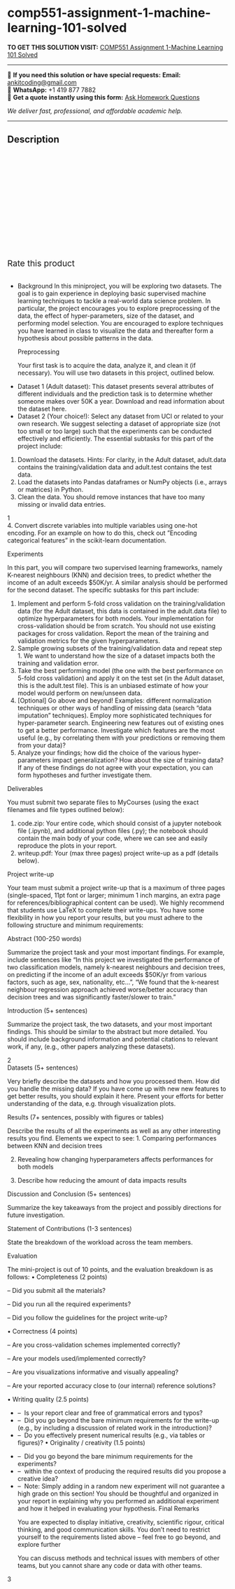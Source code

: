 # comp551-assignment-1-machine-learning-101-solved
**TO GET THIS SOLUTION VISIT:** [COMP551 Assignment 1-Machine Learning 101 Solved](https://www.ankitcodinghub.com/product/comp551-assignment-1-machine-learning-101-solved/)


---

📩 **If you need this solution or have special requests:** **Email:** ankitcoding@gmail.com  
📱 **WhatsApp:** +1 419 877 7882  
📄 **Get a quote instantly using this form:** [Ask Homework Questions](https://www.ankitcodinghub.com/services/ask-homework-questions/)

*We deliver fast, professional, and affordable academic help.*

---

<h2>Description</h2>



<div class="kk-star-ratings kksr-auto kksr-align-center kksr-valign-top" data-payload="{&quot;align&quot;:&quot;center&quot;,&quot;id&quot;:&quot;96423&quot;,&quot;slug&quot;:&quot;default&quot;,&quot;valign&quot;:&quot;top&quot;,&quot;ignore&quot;:&quot;&quot;,&quot;reference&quot;:&quot;auto&quot;,&quot;class&quot;:&quot;&quot;,&quot;count&quot;:&quot;0&quot;,&quot;legendonly&quot;:&quot;&quot;,&quot;readonly&quot;:&quot;&quot;,&quot;score&quot;:&quot;0&quot;,&quot;starsonly&quot;:&quot;&quot;,&quot;best&quot;:&quot;5&quot;,&quot;gap&quot;:&quot;4&quot;,&quot;greet&quot;:&quot;Rate this product&quot;,&quot;legend&quot;:&quot;0\/5 - (0 votes)&quot;,&quot;size&quot;:&quot;24&quot;,&quot;title&quot;:&quot;COMP551 Assignment 1-Machine Learning 101 Solved&quot;,&quot;width&quot;:&quot;0&quot;,&quot;_legend&quot;:&quot;{score}\/{best} - ({count} {votes})&quot;,&quot;font_factor&quot;:&quot;1.25&quot;}">

<div class="kksr-stars">

<div class="kksr-stars-inactive">
            <div class="kksr-star" data-star="1" style="padding-right: 4px">


<div class="kksr-icon" style="width: 24px; height: 24px;"></div>
        </div>
            <div class="kksr-star" data-star="2" style="padding-right: 4px">


<div class="kksr-icon" style="width: 24px; height: 24px;"></div>
        </div>
            <div class="kksr-star" data-star="3" style="padding-right: 4px">


<div class="kksr-icon" style="width: 24px; height: 24px;"></div>
        </div>
            <div class="kksr-star" data-star="4" style="padding-right: 4px">


<div class="kksr-icon" style="width: 24px; height: 24px;"></div>
        </div>
            <div class="kksr-star" data-star="5" style="padding-right: 4px">


<div class="kksr-icon" style="width: 24px; height: 24px;"></div>
        </div>
    </div>

<div class="kksr-stars-active" style="width: 0px;">
            <div class="kksr-star" style="padding-right: 4px">


<div class="kksr-icon" style="width: 24px; height: 24px;"></div>
        </div>
            <div class="kksr-star" style="padding-right: 4px">


<div class="kksr-icon" style="width: 24px; height: 24px;"></div>
        </div>
            <div class="kksr-star" style="padding-right: 4px">


<div class="kksr-icon" style="width: 24px; height: 24px;"></div>
        </div>
            <div class="kksr-star" style="padding-right: 4px">


<div class="kksr-icon" style="width: 24px; height: 24px;"></div>
        </div>
            <div class="kksr-star" style="padding-right: 4px">


<div class="kksr-icon" style="width: 24px; height: 24px;"></div>
        </div>
    </div>
</div>


<div class="kksr-legend" style="font-size: 19.2px;">
            <span class="kksr-muted">Rate this product</span>
    </div>
    </div>
<div class="page" title="Page 1">
<div class="layoutArea">
<div class="column">
&nbsp;

<ul>
<li>Background
In this miniproject, you will be exploring two datasets. The goal is to gain experience in deploying basic supervised machine learning techniques to tackle a real-world data science problem. In particular, the project encourages you to explore preprocessing of the data, the effect of hyper-parameters, size of the dataset, and performing model selection. You are encouraged to explore techniques you have learned in class to visualize the data and thereafter form a hypothesis about possible patterns in the data.

Preprocessing

Your first task is to acquire the data, analyze it, and clean it (if necessary). You will use two datasets in this project, outlined below.
</li>
</ul>
<ul>
<li>Dataset 1 (Adult dataset): This dataset presents several attributes of different individuals and the prediction task is to determine whether someone makes over 50K a year. Download and read information about the dataset here.</li>
<li>Dataset 2 (Your choice!): Select any dataset from UCI or related to your own research. We suggest selecting a dataset of appropriate size (not too small or too large) such that the experiments can be conducted effectively and efficiently.
The essential subtasks for this part of the project include:
</li>
</ul>
<ol>
<li>Download the datasets. Hints: For clarity, in the Adult dataset, adult.data contains the training/validation data
and adult.test contains the test data.
</li>
<li>Load the datasets into Pandas dataframes or NumPy objects (i.e., arrays or matrices) in Python.</li>
<li>Clean the data. You should remove instances that have too many missing or invalid data entries.</li>
</ol>
</div>
</div>
<div class="layoutArea">
<div class="column">
1

</div>
</div>
</div>
<div class="page" title="Page 2">
<div class="layoutArea">
<div class="column">
4. Convert discrete variables into multiple variables using one-hot encoding. For an example on how to do this, check out ”Encoding categorical features” in the scikit-learn documentation.

Experiments

In this part, you will compare two supervised learning frameworks, namely K-nearest neighbours (KNN) and decision trees, to predict whether the income of an adult exceeds $50K/yr. A similar analysis should be performed for the second dataset. The specific subtasks for this part include:

<ol>
<li>Implement and perform 5-fold cross validation on the training/validation data (for the Adult dataset, this data is contained in the adult.data file) to optimize hyperparameters for both models. Your implementation for cross-validation should be from scratch. You should not use existing packages for cross validation. Report the mean of the training and validation metrics for the given hyperparameters.</li>
<li>Sample growing subsets of the training/validation data and repeat step 1. We want to understand how the size of a dataset impacts both the training and validation error.</li>
<li>Take the best performing model (the one with the best performance on 5-fold cross validation) and apply it on the test set (in the Adult dataset, this is the adult.test file). This is an unbiased estimate of how your model would perform on new/unseen data.</li>
<li>[Optional] Go above and beyond! Examples: different normalization techniques or other ways of handling of missing data (search “data imputation” techniques). Employ more sophisticated techniques for hyper-parameter search. Engineering new features out of existing ones to get a better performance. Investigate which features are the most useful (e.g., by correlating them with your predictions or removing them from your data)?</li>
<li>Analyze your findings; how did the choice of the various hyper-parameters impact generalization? How about the size of training data? If any of these findings do not agree with your expectation, you can form hypotheses and further investigate them.</li>
</ol>
Deliverables

You must submit two separate files to MyCourses (using the exact filenames and file types outlined below):

<ol>
<li>code.zip: Your entire code, which should consist of a jupyter notebook file (.ipynb), and additional python files (.py); the notebook should contain the main body of your code, where we can see and easily reproduce the plots in your report.</li>
<li>writeup.pdf: Your (max three pages) project write-up as a pdf (details below).</li>
</ol>
Project write-up

Your team must submit a project write-up that is a maximum of three pages (single-spaced, 11pt font or larger; minimum 1 inch margins, an extra page for references/bibliographical content can be used). We highly recommend that students use LaTeX to complete their write-ups. You have some flexibility in how you report your results, but you must adhere to the following structure and minimum requirements:

Abstract (100-250 words)

Summarize the project task and your most important findings. For example, include sentences like “In this project we investigated the performance of two classification models, namely k-nearest neighbours and decision trees, on predicting if the income of an adult exceeds $50K/yr from various factors, such as age, sex, nationality, etc…”, “We found that the k-nearest neighbour regression approach achieved worse/better accuracy than decision trees and was significantly faster/slower to train.”

Introduction (5+ sentences)

Summarize the project task, the two datasets, and your most important findings. This should be similar to the abstract but more detailed. You should include background information and potential citations to relevant work, if any, (e.g., other papers analyzing these datasets).

</div>
</div>
<div class="layoutArea">
<div class="column">
2

</div>
</div>
</div>
<div class="page" title="Page 3">
<div class="layoutArea">
<div class="column">
Datasets (5+ sentences)

Very briefly describe the datasets and how you processed them. How did you handle the missing data? If you have come up with new new features to get better results, you should explain it here. Present your efforts for better understanding of the data, e.g. through visualization plots.

Results (7+ sentences, possibly with figures or tables)

Describe the results of all the experiments as well as any other interesting results you find. Elements we expect to see: 1. Comparing performances between KNN and decision trees

2. Revealing how changing hyperparameters affects performances for both models

3. Describe how reducing the amount of data impacts results

Discussion and Conclusion (5+ sentences)

Summarize the key takeaways from the project and possibly directions for future investigation.

Statement of Contributions (1-3 sentences)

State the breakdown of the workload across the team members.

Evaluation

The mini-project is out of 10 points, and the evaluation breakdown is as follows: • Completeness (2 points)

– Did you submit all the materials?

– Did you run all the required experiments?

– Did you follow the guidelines for the project write-up?

• Correctness (4 points)

– Are you cross-validation schemes implemented correctly?

– Are your models used/implemented correctly?

– Are you visualizations informative and visually appealing?

– Are your reported accuracy close to (our internal) reference solutions?

• Writing quality (2.5 points)

<ul>
<li>– &nbsp;Is your report clear and free of grammatical errors and typos?</li>
<li>– &nbsp;Did you go beyond the bare minimum requirements for the write-up (e.g., by including a discussion of related work in the introduction)?</li>
<li>– &nbsp;Do you effectively present numerical results (e.g., via tables or figures)? • Originality / creativity (1.5 points)</li>
</ul>
<ul>
<li>– &nbsp;Did you go beyond the bare minimum requirements for the experiments?</li>
<li>– &nbsp;within the context of producing the required results did you propose a creative idea?</li>
<li>– &nbsp;Note: Simply adding in a random new experiment will not guarantee a high grade on this section! You should be thoughtful and organized in your report in explaining why you performed an additional experiment and how it helped in evaluating your hypothesis.
Final Remarks

You are expected to display initiative, creativity, scientific rigour, critical thinking, and good communication skills. You don’t need to restrict yourself to the requirements listed above – feel free to go beyond, and explore further

You can discuss methods and technical issues with members of other teams, but you cannot share any code or data with other teams.
</li>
</ul>
</div>
</div>
<div class="layoutArea">
<div class="column">
3

</div>
</div>
</div>

